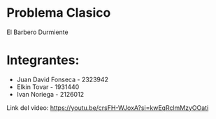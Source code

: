 # Problema Clasico

El Barbero Durmiente

# Integrantes:

- Juan David Fonseca - 2323942
- Elkin Tovar - 1931440
- Ivan Noriega - 2126012

Link del video: https://youtu.be/crsFH-WJoxA?si=kwEqRclmMzyOOati
